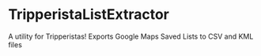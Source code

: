 # TripperistaListExtractor
A utility for Tripperistas! Exports Google Maps Saved Lists to CSV and KML files
